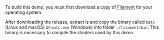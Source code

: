 To build this demo, you must first download a copy of
[Filament](https://github.com/google/filament/releases) for your operating system.

After downloading the release, extract is and copy the binary called `matc` (Linux and macOS) or
`matc.exe` (Windows) into folder `./filament/bin`. This binary is necessary to compile the shaders
used by this demo.
